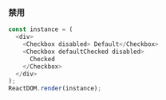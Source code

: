 ### 禁用

<!--start-code-->

```js
const instance = (
  <div>
    <Checkbox disabled> Default</Checkbox>
    <Checkbox defaultChecked disabled>
      Checked
    </Checkbox>
  </div>
);
ReactDOM.render(instance);
```

<!--end-code-->
